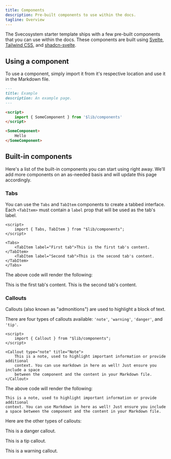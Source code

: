 ```yaml
---
title: Components
description: Pre-built components to use within the docs.
tagline: Overview
---
```


<script>
	import { Tabs, TabItem, Callout } from '$lib/components'
</script>

The Svecosystem starter template ships with a few pre-built components that you can use within the docs. These components are built using [Svelte](https://svelte.dev), [Tailwind CSS](https://tailwindcss.com), and [shadcn-svelte](https://shadcn-svelte.com).

## Using a component

To use a component, simply import it from it's respective location and use it in the Markdown file.

```md title="content/docs/example.md"
---
title: Example
description: An example page.
---

<script>
	import { SomeComponent } from '$lib/components'
</script>

<SomeComponent>
	Hello
</SomeComponent>
```

## Built-in components

Here's a list of the built-in components you can start using right away. We'll add more components on an as-needed basis and will update this page accordingly.

### Tabs

You can use the `Tabs` and `TabItem` components to create a tabbed interface. Each `<TabItem>` must contain a `label` prop that will be used as the tab's label.

```svelte title="content/docs/example.md"
<script>
	import { Tabs, TabItem } from "$lib/components";
</script>

<Tabs>
	<TabItem label="First tab">This is the first tab's content.</TabItem>
	<TabItem label="Second tab">This is the second tab's content.</TabItem>
</Tabs>
```

The above code will render the following:

<Tabs>
	<TabItem label="First tab">This is the first tab's content.</TabItem>
	<TabItem label="Second tab">This is the second tab's content.</TabItem>
</Tabs>

### Callouts

Callouts (also known as "admonitions") are used to highlight a block of text.

There are four types of callouts available: `'note'`, `'warning'`, `'danger'`, and `'tip'`.

```svelte title="content/docs/example.md"
<script>
	import { Callout } from "$lib/components";
</script>

<Callout type="note" title="Note">
	This is a note, used to highlight important information or provide additional
	context. You can use markdown in here as well! Just ensure you include a space
	between the component and the content in your Markdown file.
</Callout>
```

The above code will render the following:

<Callout type="note" title="Note">

    This is a note, used to highlight important information or provide additional
    context. You can use Markdown in here as well! Just ensure you include a space between the component and the content in your Markdown file.

</Callout>

Here are the other types of callouts:

<Callout type="danger" title="Danger">

This is a danger callout.

</Callout>

<Callout type="tip" title="Tip">

This is a tip callout.

</Callout>

<Callout type="warning" title="Warning">

This is a warning callout.

</Callout>
